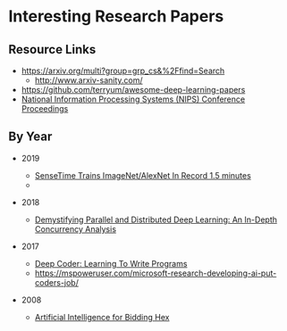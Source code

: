 # Interesting Research Papers

## Resource Links
* https://arxiv.org/multi?group=grp_cs&%2Ffind=Search
  * http://www.arxiv-sanity.com/
* https://github.com/terryum/awesome-deep-learning-papers
* [National Information Processing Systems (NIPS) Conference Proceedings](https://papers.nips.cc/)


## By Year


- 2019
  + [SenseTime Trains ImageNet/AlexNet In Record 1.5 minutes](https://medium.com/syncedreview/sensetime-trains-imagenet-alexnet-in-record-1-5-minutes-e944ab049b2c)
  + 


- 2018
  + [Demystifying Parallel and Distributed Deep Learning: An In-Depth Concurrency Analysis](https://arxiv.org/pdf/1802.09941.pdf)



- 2017
  + [Deep Coder: Learning To Write Programs](https://openreview.net/pdf?id=ByldLrqlx) 
  + https://mspoweruser.com/microsoft-research-developing-ai-put-coders-job/


- 2008
  + [Artificial Intelligence for Bidding Hex](http://arxiv.org/abs/0812.3677)



